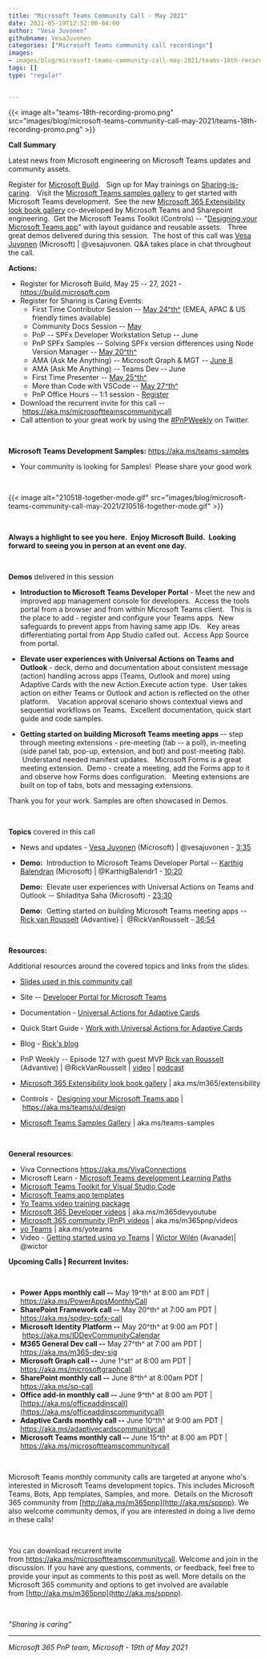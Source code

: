 ```yaml
---
title: "Microsoft Teams Community Call - May 2021"
date: 2021-05-19T12:52:00-04:00
author: "Vesa Juvonen"
githubname: VesaJuvonen
categories: ["Microsoft Teams community call recordings"]
images:
- images/blog/microsoft-teams-community-call-may-2021/teams-18th-recording-promo.png
tags: []
type: "regular"


---
```



{{< image alt="teams-18th-recording-promo.png" src="images/blog/microsoft-teams-community-call-may-2021/teams-18th-recording-promo.png" >}}

**Call Summary**

Latest news from Microsoft engineering on Microsoft Teams updates and
community assets.     

Register for [Microsoft Build](https://build.microsoft.com/).   Sign up
for May trainings on
[Sharing-is-caring](https://pnp.github.io/sharing-is-caring/).   Visit
the [Microsoft Teams samples gallery](https://aka.ms/teams-samples) to
get started with Microsoft Teams development.  See the new [Microsoft
365 Extensibility look book gallery](https://aka.ms/m365/extensibility)
co-developed by Microsoft Teams and Sharepoint engineering.  Get the
Microsoft Teams Toolkit (Controls) -- "[Designing your Microsoft Teams
app](https://docs.microsoft.com/en-us/microsoftteams/platform/concepts/design/design-teams-app-overview)"
with layout guidance and reusable assets.   Three great demos delivered
during this session.  The host of this call was [Vesa
Juvonen](http://twitter.com/vesajuvonen) (Microsoft) \| \@vesajuvonen.
Q&A takes place in chat throughout the call.

**Actions:**


-   Register for Microsoft Build, May 25 -- 27, 2021 -
    <https://build.microsoft.com>
-   Register for Sharing is Caring Events:
    -   First Time Contributor Session -- [May
        24^th^](https://forms.office.com/Pages/ResponsePage.aspx?id=KtIy2vgLW0SOgZbwvQuRaXDXyCl9DkBHq4A2OG7uLpdUREZVRDVYUUJLT1VNRDM4SjhGMlpUNzBORy4u)
        (EMEA, APAC & US friendly times available)
    -   Community Docs Session
        -- [May](https://forms.office.com/Pages/ResponsePage.aspx?id=KtIy2vgLW0SOgZbwvQuRaXDXyCl9DkBHq4A2OG7uLpdUOUdFR0U1STdGS0lXUDA2Sk1YSE1WMEtHSy4u)
    -   PnP -- SPFx Developer Workstation Setup -- June 
    -   PnP SPFx Samples -- Solving SPFx version differences using Node
        Version Manager -- [May
        20^th^](https://forms.office.com/Pages/ResponsePage.aspx?id=KtIy2vgLW0SOgZbwvQuRaXDXyCl9DkBHq4A2OG7uLpdUMDdKSjQxRDhKVzhCVUQ4VDdIQVZRVTZOSi4u)
    -   AMA (Ask Me Anything) -- Microsoft Graph & MGT -- [June
        8](https://forms.office.com/Pages/ResponsePage.aspx?id=KtIy2vgLW0SOgZbwvQuRaXDXyCl9DkBHq4A2OG7uLpdUM0xCOEtTWFJSREg2UFY2NkpPUk5GNk9YVS4u)
    -   AMA (Ask Me Anything) -- Teams Dev -- June
    -   First Time Presenter -- [May
        25^th^](https://forms.office.com/Pages/ResponsePage.aspx?id=KtIy2vgLW0SOgZbwvQuRaXDXyCl9DkBHq4A2OG7uLpdUNDJOOU5JREc2TUhCVzNGTTJFUldSUUNUSy4u)
    -   More than Code with VSCode -- [May
        27^th^](https://forms.office.com/Pages/ResponsePage.aspx?id=KtIy2vgLW0SOgZbwvQuRaXDXyCl9DkBHq4A2OG7uLpdURFZPM00xREdYMzVIOEJCWUhWRzBVMlRJWS4u)
         
    -   PnP Office Hours -- 1:1 session -
        [Register](https://outlook.office365.com/owa/calendar/PnPSharingisCaring@warner.digital/bookings/)
-   Download the recurrent invite for this call
    -- <https://aka.ms/microsoftteamscommunitycall>
-   Call attention to your great work by using
    the [#PnPWeekly](https://twitter.com/hashtag/PnPWeekly?src=hashtag_click) on
    Twitter.

 

**Microsoft Teams Development
Samples:** <https://aka.ms/teams-samples>

-   Your community is looking for Samples!  Please share your good
    work  

 

{{< image alt="210518-together-mode.gif" src="images/blog/microsoft-teams-community-call-may-2021/210518-together-mode.gif" >}}

 

**Always a highlight to see you here.  Enjoy Microsoft Build.  Looking forward to seeing you in person at an event one day.**

 

**Demos** delivered in this session

-   **Introduction to Microsoft Teams Developer Portal** - Meet the new
    and improved app management console for developers.  Access the
    tools portal from a browser and from within Microsoft Teams client. 
     This is the place to add - register and configure your Teams apps. 
    New safeguards to prevent apps from having same app IDs.   Key areas
    differentiating portal from App Studio called out.  Access App
    Source from portal. 

-   **Elevate user experiences with Universal Actions on Teams and
    Outlook** - deck, demo and documentation about consistent message
    (action) handling across apps (Teams, Outlook and more) using
    Adaptive Cards with the new Action.Execute action type.  User takes
    action on either Teams or Outlook and action is reflected on the
    other platform.    Vacation approval scenario shows contextual views
    and sequential workflows on Teams.  Excellent documentation, quick
    start guide and code samples.  

-   **Getting started on building Microsoft Teams meeting apps** -- step
    through meeting extensions - pre-meeting (tab -- a poll), in-meeting
    (side panel tab, pop-up, extension, and bot) and post-meeting
    (tab).   Understand needed manifest updates.   Microsoft Forms is a
    great meeting extension.  Demo - create a meeting, add the Forms app
    to it and observe how Forms does configuration.   Meeting extensions
    are built on top of tabs, bots and messaging extensions.       

Thank you for your work. Samples are often showcased in Demos.

 

**Topics** covered in this call

-   News and updates - [Vesa
    Juvonen](http://twitter.com/vesajuvonen) (Microsoft) \|
    \@vesajuvonen - [3:35](https://youtu.be/adVfHsp8PfM?t=215)

-   **Demo:**  Introduction to Microsoft Teams Developer Portal --
    [Karthig Balendran](http://twitter.com/KarthigBalendr1) (Microsoft)
    \| \@KarthigBalendr1 - [10:20](https://youtu.be/adVfHsp8PfM?t=620)

    **Demo:**  Elevate user experiences with Universal Actions on Teams
    and Outlook -- Shiladitya Saha (Microsoft) -
    [23:30](https://youtu.be/adVfHsp8PfM?t=1410)

    **Demo:**  Getting started on building Microsoft Teams meeting apps
    -- [Rick van Rousselt](http://twitter.com/RickVanRousselt)
    (Advantive) \|  \@RickVanRousselt -
    [36:54](https://youtu.be/adVfHsp8PfM?t=2214)

 

**Resources:**

Additional resources around the covered topics and links from the
slides.

-   [Slides used in this ​community
    call](https://1drv.ms/p/s!AlposW7ozA_90kpMzzF54-dSWtST?e=nTudgC)

-   Site -- [Developer Portal for Microsoft
    Teams](http://dev.teams.microsoft.com/home) 

-   Documentation - [Universal Actions for Adaptive
    Cards](https://docs.microsoft.com/en-us/microsoftteams/platform/task-modules-and-cards/cards/universal-actions-for-adaptive-cards/overview) 

-   Quick Start Guide - [Work with Universal Actions for Adaptive
    Cards](https://docs.microsoft.com/en-us/microsoftteams/platform/task-modules-and-cards/cards/universal-actions-for-adaptive-cards/work-with-universal-actions-for-adaptive-cards)  

-   Blog - [Rick's blog](https://www.rickvanrousselt.com/) 

-   PnP Weekly -- Episode 127 with guest MVP [Rick van
    Rousselt](http://twitter.com/RickVanRousselt) (Advantive) \|
    \@RickVanRousselt \|
    [video](https://techcommunity.microsoft.com/t5/microsoft-365-pnp-blog/microsoft-365-pnp-weekly-episode-127-rick-van-rousselt/ba-p/2361251)
    \|
    [podcast](https://pnpweekly.podbean.com/e/Microsoft-365-pnp-weekly-episode-127-17th-of-may-2021/)

-   [Microsoft 365 Extensibility look book
    gallery](https://adoption.microsoft.com/extensibility-look-book?WT.mc_id=m365-24198-cxa) \|
    aka.ms/m365/extensibility

-   Controls -  [Designing your Microsoft Teams
    app](Designing%20your%20Microsoft%20Teams%20app)
    \| <https://aka.ms/teams/ui/design>

-   [Microsoft Teams Samples
    Gallery](https://pnp.github.io/teams-dev-samples/) \|
    aka.ms/teams-samples

 

**General resources**:

-   Viva Connections <https://aka.ms/VivaConnections>
-   Microsoft Learn - [Microsoft Teams development Learning
    Paths](https://docs.microsoft.com/en-us/learn/browse/?products=office-teams&resource_type=learning%20path&roles=developer&expanded=office&wt.mc_id=devcomteams_learningpaths_webpage_mw)
-   [Microsoft Teams Toolkit for Visual Studio
    Code](https://marketplace.visualstudio.com/items?itemName=TeamsDevApp.ms-teams-vscode-extension)
-   [Microsoft Teams app
    templates](https://docs.microsoft.com/en-us/microsoftteams/platform/samples/app-templates?wt.mc_id=devcomteams_viewapptemplates_webpage_mw)
-   [Yo Teams video training package](http://aka.ms/yoteams-training)
-   [Microsoft 365 Developer videos](https://aka.ms/m365devyoutube) \|
    aka.ms/m365devyoutube
-   [Microsoft 365 community (PnP)
    videos](http://aka.ms/m365pnp-videos) \| aka.ms/m365pnp/videos
-   [yo Teams](http://aka.ms/yoteams) \| aka.ms/yoteams
-   Video - [Getting started using yo
    Teams](https://youtu.be/w0OrFkzNC10) \| [Wictor
    Wilén](https://twitter.com/wictor) (Avanade)\| \@wictor

**Upcoming Calls \| Recurrent Invites:**

 

-   **Power Apps monthly call --** May 19^th^ at 8:00 am PDT \|
    <https://aka.ms/PowerAppsMonthlyCall>
-   **SharePoint Framework call --** May 20^th^ at 7:00 am PDT \|
    <https://aka.ms/spdev-spfx-call>
-   **Microsoft Identity Platform --** May 20^th^ at 9:00 am PDT
    \| <https://aka.ms/IDDevCommunityCalendar> 
-   **M365 General Dev call --** May 27^th^ at 7:00 am PDT \|
    <https://aka.ms/m365-dev-sig>
-   **Microsoft Graph call --** June 1^st^ at 8:00 am PDT \|
    <https://aka.ms/microsoftgraphcall>
-   **SharePoint monthly call --** June 8^th^ at 8:00am PDT \|
    <https://aka.ms/sp-call>
-   **Office add-in monthly call --** June 9^th^ at 8:00 am PDT \|
    [https://aka.ms/officeaddinscall](https://aka.ms/officeaddinscommunitycall)
-   **Adaptive Cards monthly call --** June 10^th^ at 9:00 am PDT \|
    <https://aka.ms/adaptivecardscommunitycall>
-   **Microsoft Teams monthly call --** June 15^th^ at 8:00 am PDT \|
    <https://aka.ms/microsoftteamscommunitycall>

 

Microsoft Teams monthly community calls are targeted at anyone who's
interested in Microsoft Teams development topics. This includes
Microsoft Teams, Bots, App templates, Samples, and more.  Details on the
Microsoft 365 community
from [http://aka.ms/m365pnp](http://aka.ms/sppnp). We also welcome
community demos, if you are interested in doing a live demo in these
calls!

 

You can download recurrent invite
from <https://aka.ms/microsoftteamscommunitycall>. Welcome and join in
the discussion. If you have any questions, comments, or feedback, feel
free to provide your input as comments to this post as well. More
details on the Microsoft 365 community and options to get involved are
available from [http://aka.ms/m365pnp](http://aka.ms/sppnp).

 

*"Sharing is caring"*

------------------------------------------------------------------------

*Microsoft 365 PnP team, Microsoft - 19th of May 2021*
